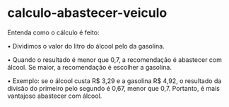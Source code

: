 # calculo-abastecer-veiculo

Entenda como o cálculo é feito:

• Dividimos o valor do litro do álcool pelo da gasolina.

• Quando o resultado é menor que 0,7, a recomendação é abastecer
com álcool. Se maior, a recomendação é escolher a gasolina.

• Exemplo: se o álcool custa R$ 3,29 e a gasolina R$ 4,92, o resultado da
divisão do primeiro pelo segundo é 0,67, menor que 0,7. Portanto, é
mais vantajoso abastecer com álcool.
